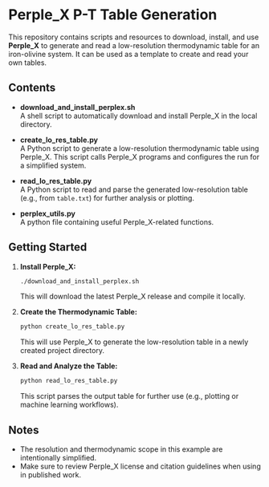 # Perple_X P-T Table Generation

This repository contains scripts and resources to download, install, and use **Perple_X** to generate and read a low-resolution thermodynamic table for an iron-olivine system. It can be used as a template to
create and read your own tables.

## Contents

- **download_and_install_perplex.sh**  
  A shell script to automatically download and install Perple_X in the local directory.

- **create_lo_res_table.py**  
  A Python script to generate a low-resolution thermodynamic table using Perple_X. This script calls Perple_X programs and configures the run for a simplified system.

- **read_lo_res_table.py**  
  A Python script to read and parse the generated low-resolution table (e.g., from `table.txt`) for further analysis or plotting.

- **perplex_utils.py**  
  A python file containing useful Perple_X-related functions.

## Getting Started

1. **Install Perple_X:**

   ```bash
   ./download_and_install_perplex.sh
   ```

   This will download the latest Perple_X release and compile it locally.

2. **Create the Thermodynamic Table:**

   ```bash
   python create_lo_res_table.py
   ```

   This will use Perple_X to generate the low-resolution table in a newly created project directory.

3. **Read and Analyze the Table:**

   ```bash
   python read_lo_res_table.py
   ```

   This script parses the output table for further use (e.g., plotting or machine learning workflows).

## Notes

- The resolution and thermodynamic scope in this example are intentionally simplified.
- Make sure to review Perple_X license and citation guidelines when using in published work.
